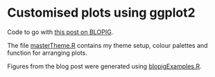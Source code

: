 # Customised plots using ggplot2

Code to go with [this post on BLOPIG](https://www.blopig.com/blog/2019/11/consistent-plotting-with-ggplot/).

The file [masterTheme.R](https://github.com/lbozhilova/customisedPlots/blob/master/masterTheme.R) contains my theme setup, colour palettes and function for arranging plots.

Figures from the blog post were generated using [blopigExamples.R](https://github.com/lbozhilova/customisedPlots/blob/master/blopigExamples.R).
